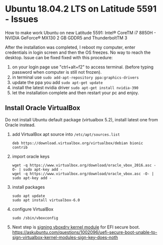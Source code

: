 # Ubuntu 18.04.2 LTS on Latitude 5591 - Issues
How to make work Ubuntu on new Latitude 5591:
Intel® CoreTM i7 8850H - NVIDIA GeForce® MX130 2 GB GDDR5 and ThunderboltTM 3

After the installation was completed, I reboot my computer, enter credentials in login screen and then the OS freezes. No way to reach the desktop. Issue can be fixed fixed with this procedure:

1. on your login page use "ctrl+alt+f2" to access terminal. (before typing password when computer is still not frozen).
2. in terminal use ``sudo add-apt-repository ppa:graphics-drivers``
3. update the ppa you add ``sudo apt-get update``
4. install the latest nvidia driver ``sudo apt-get install nvidia-390``
5. let the installation complete and then restart your pc and enjoy.

## Install Oracle VirtualBox
Do not install Ubuntu default package (virtualbox 5.2), install latest one from Oracle instead.
1. add VirtualBox apt source into ``/etc/apt/sources.list``
   ```
   deb https://download.virtualbox.org/virtualbox/debian bionic contrib
   ```
2. import oracle keys
   ```
   wget -q https://www.virtualbox.org/download/oracle_vbox_2016.asc -O- | sudo apt-key add -
   wget -q https://www.virtualbox.org/download/oracle_vbox.asc -O- | sudo apt-key add -
   ```
3. install packages
   ```
   sudo apt update
   sudo apt install virtualbox-6.0
   ``` 
4. configure VirtualBox
   ```
   sudo /sbin/vboxconfig
   ``` 
5. Next step is [signing vboxdrv kernel module](https://stegard.net/2016/10/virtualbox-secure-boot-ubuntu-fail/) for EFI secure boot.
https://askubuntu.com/questions/1002096/uefi-secure-boot-unable-to-sign-virtualbox-kernel-modules-sign-key-does-noth


